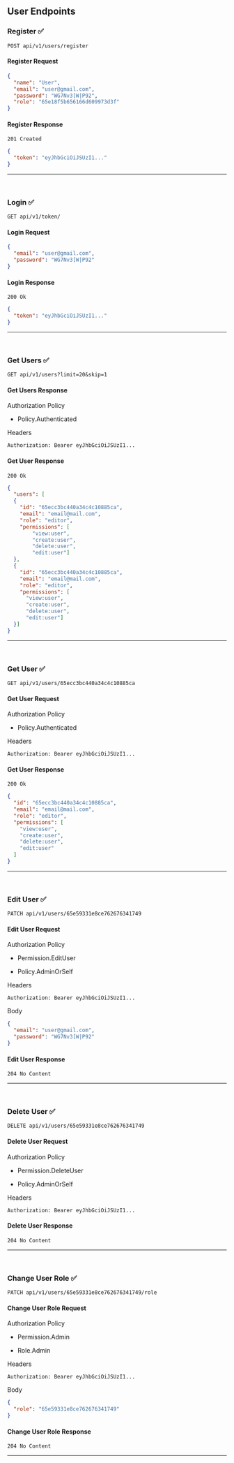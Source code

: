 ## User Endpoints

### Register ✅

```
POST api/v1/users/register
```

#### Register Request

```json
{
  "name": "User",
  "email": "user@gmail.com",
  "password": "WG7Nv3[W|P92",
  "role": "65e18f5b656166d609973d3f"
}
```

#### Register Response

```
201 Created
```

```json
{
  "token": "eyJhbGciOiJSUzI1..."
}
```
<hr>
<br>

### Login ✅

```
GET api/v1/token/
```

#### Login Request

```json
{
  "email": "user@gmail.com",
  "password": "WG7Nv3[W|P92"
}
```

#### Login Response

```
200 Ok
```

```json
{
  "token": "eyJhbGciOiJSUzI1..."
}
```
<hr>
<br>

### Get Users ✅

```
GET api/v1/users?limit=20&skip=1
```
#### Get Users Response
Authorization Policy

- Policy.Authenticated

Headers

```
Authorization: Bearer eyJhbGciOiJSUzI1...
```

#### Get User Response

```
200 Ok
```

```json
{
  "users": [
  {
    "id": "65ecc3bc440a34c4c10885ca",
    "email": "email@mail.com",
    "role": "editor",
    "permissions": [
        "view:user",
        "create:user",
        "delete:user",
        "edit:user"]
  },
  {
    "id": "65ecc3bc440a34c4c10885ca",
    "email": "email@mail.com",
    "role": "editor",
    "permissions": [
      "view:user",
      "create:user",
      "delete:user",
      "edit:user"]
  }]
}
```
<hr>
<br>

### Get User ✅

```
GET api/v1/users/65ecc3bc440a34c4c10885ca
```
#### Get User Request
Authorization Policy

- Policy.Authenticated

Headers

```
Authorization: Bearer eyJhbGciOiJSUzI1...
```

#### Get User Response

```
200 Ok
```

```json
{
  "id": "65ecc3bc440a34c4c10885ca",
  "email": "email@mail.com",
  "role": "editor",
  "permissions": [
    "view:user",
    "create:user",
    "delete:user",
    "edit:user"
  ]
}
```
<hr>
<br>

### Edit User ✅

```
PATCH api/v1/users/65e59331e8ce762676341749
```

#### Edit User Request
Authorization Policy

- Permission.EditUser

- Policy.AdminOrSelf

Headers

```
Authorization: Bearer eyJhbGciOiJSUzI1...
```

Body

```json
{
  "email": "user@gmail.com",
  "password": "WG7Nv3[W|P92"
}
```

#### Edit User Response

```
204 No Content
```
<hr>
<br>
 
### Delete User ✅

```
DELETE api/v1/users/65e59331e8ce762676341749
```

#### Delete User Request
Authorization Policy

- Permission.DeleteUser

- Policy.AdminOrSelf

Headers

```
Authorization: Bearer eyJhbGciOiJSUzI1...
```

#### Delete User Response

```
204 No Content
```
<hr>
<br>

### Change User Role ✅

```
PATCH api/v1/users/65e59331e8ce762676341749/role
```

#### Change User Role Request
Authorization Policy

- Permission.Admin

- Role.Admin

Headers

```
Authorization: Bearer eyJhbGciOiJSUzI1...
```

Body

```json
{
  "role": "65e59331e8ce762676341749"
}
```
#### Change User Role Response

```
204 No Content
```
<hr>
<br>